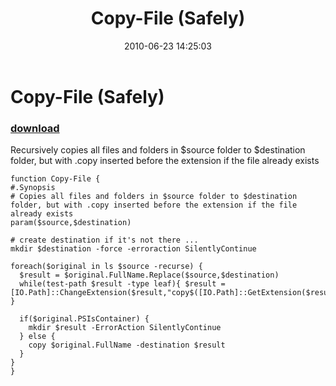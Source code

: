 ﻿---
pid:            1931
parent:         0
children:       
poster:         Joel Bennett
title:          Copy-File (Safely)
date:           2010-06-23 14:25:03
description:    Recursively copies all files and folders in $source folder to $destination folder, but with .copy inserted before the extension if the file already exists
format:         posh
---

# Copy-File (Safely)

### [download](1931.ps1)  

Recursively copies all files and folders in $source folder to $destination folder, but with .copy inserted before the extension if the file already exists

```posh
function Copy-File {
#.Synopsis
# Copies all files and folders in $source folder to $destination folder, but with .copy inserted before the extension if the file already exists
param($source,$destination)

# create destination if it's not there ...
mkdir $destination -force -erroraction SilentlyContinue

foreach($original in ls $source -recurse) { 
  $result = $original.FullName.Replace($source,$destination)
  while(test-path $result -type leaf){ $result = [IO.Path]::ChangeExtension($result,"copy$([IO.Path]::GetExtension($result))") }

  if($original.PSIsContainer) { 
    mkdir $result -ErrorAction SilentlyContinue
  } else {
    copy $original.FullName -destination $result
  }
}
}
```
